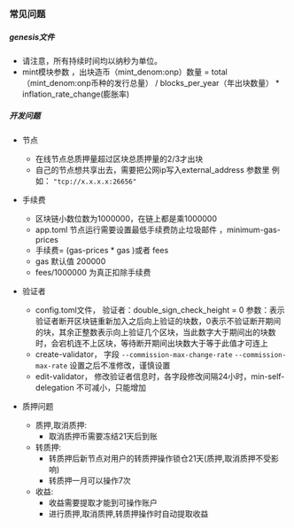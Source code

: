 ### 常见问题

##### genesis文件

- 请注意，所有持续时间均以纳秒为单位。
- mint模块参数 ，出块造币（mint_denom:onp）数量 = total（mint_denom:onp币种的发行总量） / blocks_per_year（年出块数量） * inflation_rate_change(膨胀率)

##### 开发问题

- 节点
  * 在线节点总质押量超过区块总质押量的2/3才出块
  * 自己的节点想共享出去，需要把公网ip写入external_address 参数里 例如： ` "tcp://x.x.x.x:26656" `
  
- 手续费
  * 区块链小数位数为1000000，在链上都是乘1000000
  * app.toml 节点运行需要设置最低手续费防止垃圾邮件 ，minimum-gas-prices
  * 手续费= (gas-prices  * gas )或者 fees
  * gas 默认值 200000
  * fees/1000000 为真正扣除手续费

- 验证者
  * config.toml文件， 验证者：double_sign_check_height = 0 参数：表示验证者断开区块链重新加入之后向上验证的块数，0表示不验证断开期间的块，其余正整数表示向上验证几个区块，当此数字大于期间出的块数时，会宕机连不上区块，等待断开期间出块数大于等于此值才可连上
  * create-validator， 字段 `--commission-max-change-rate` `--commission-max-rate` 设置之后不准修改，谨慎设置
  * edit-validator， 修改验证者信息时，各字段修改间隔24小时，min-self-delegation 不可减小，只能增加

- 质押问题

  + 质押,取消质押:
    * 取消质押币需要冻结21天后到账
  + 转质押:
    * 转质押后新节点对用户的转质押操作锁仓21天(质押,取消质押不受影响)
    * 转质押一月可以操作7次
  + 收益:
    * 收益需要提取才能到可操作账户
    * 进行质押,取消质押,转质押操作时自动提取收益